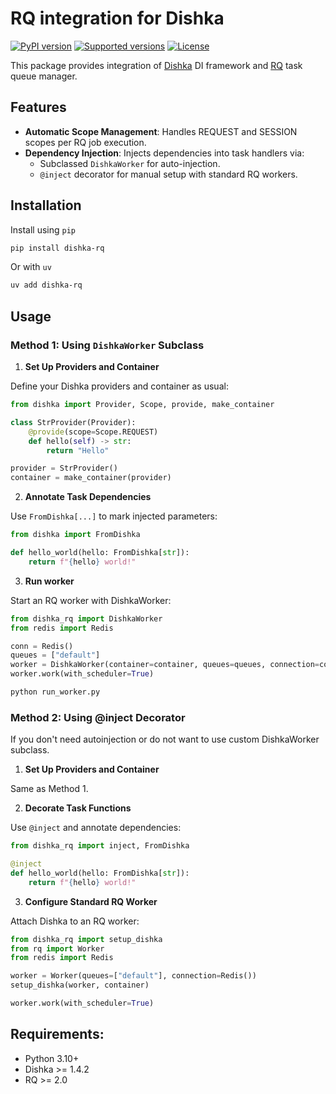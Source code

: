 # RQ integration for Dishka

[![PyPI version](https://badge.fury.io/py/dishka-rq.svg)](https://badge.fury.io/py/dishka-rq)
[![Supported versions](https://img.shields.io/pypi/pyversions/dishka-rq.svg)](https://pypi.python.org/pypi/dishka-rq)
[![License](https://img.shields.io/github/license/prepin/dishka-rq)](https://github.com/prepin/dishka_rq/blob/master/LICENSE)

This package provides integration of [Dishka](http://github.com/reagento/dishka/) DI framework and [RQ](https://github.com/rq/rq) task queue manager.

## Features

* **Automatic Scope Management**: Handles REQUEST and SESSION scopes per RQ job execution.
* **Dependency Injection**: Injects dependencies into task handlers via:
  * Subclassed `DishkaWorker` for auto-injection.
  * `@inject` decorator for manual setup with standard RQ workers.

## Installation

Install using `pip`

```sh
pip install dishka-rq
```

Or with `uv`

```sh
uv add dishka-rq
```

## Usage

### Method 1: Using `DishkaWorker` Subclass


1. **Set Up Providers and Container**

Define your Dishka providers and container as usual:

```python
from dishka import Provider, Scope, provide, make_container

class StrProvider(Provider):
    @provide(scope=Scope.REQUEST)
    def hello(self) -> str:
        return "Hello"

provider = StrProvider()
container = make_container(provider)
```

2. **Annotate Task Dependencies**

Use `FromDishka[...]` to mark injected parameters:

```python
from dishka import FromDishka

def hello_world(hello: FromDishka[str]):
    return f"{hello} world!"
```

3. **Run worker**

Start an RQ worker with DishkaWorker:

```python
from dishka_rq import DishkaWorker
from redis import Redis

conn = Redis()
queues = ["default"]
worker = DishkaWorker(container=container, queues=queues, connection=conn)
worker.work(with_scheduler=True)
```

```python
python run_worker.py
```

### Method 2: Using @inject Decorator

If you don't need autoinjection or do not want to use custom DishkaWorker subclass.

1. **Set Up Providers and Container**

Same as Method 1.

2. **Decorate Task Functions**

Use `@inject` and annotate dependencies:

```python
from dishka_rq import inject, FromDishka

@inject
def hello_world(hello: FromDishka[str]):
    return f"{hello} world!"
```

3. **Configure Standard RQ Worker**

Attach Dishka to an RQ worker:

```python
from dishka_rq import setup_dishka
from rq import Worker
from redis import Redis

worker = Worker(queues=["default"], connection=Redis())
setup_dishka(worker, container)

worker.work(with_scheduler=True)
```

## Requirements:

* Python 3.10+
* Dishka >= 1.4.2
* RQ >= 2.0
